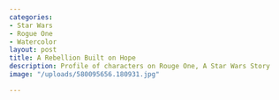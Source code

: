 ```yaml
---
categories:
- Star Wars
- Rogue One
- Watercolor
layout: post
title: A Rebellion Built on Hope
description: Profile of characters on Rouge One, A Star Wars Story
image: "/uploads/580095656.180931.jpg"

---
```

